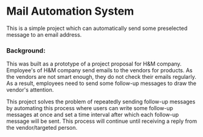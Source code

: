 # Mail Automation System
This is a simple project which can automatically send some preselected message to an email address. 
### Background:
This was built as a prototype of a project proposal for H&M company. Employee's of H&M company send emails to the vendors for products. As the vendors are not smart enough, they do not check their emails regularly. As a result, employees need to send some follow-up messages to draw the vendor's attention. 

This project solves the problem of repeatedly sending follow-up messages by automating this process where users can write some follow-up messages at once and set a time interval after which each follow-up message will be sent. This process will continue until receiving a reply from the vendor/targeted person. 
